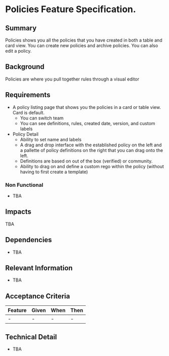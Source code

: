 # Policies Feature Specification.

## Summary

Policies shows you all the policies that you have created in both a table and card view. You can create new policies and archive policies. You can also edit a policy.

## Background

Policies are where you pull together rules through a visual editor

## Requirements

- A policy listing page that shows you the policies in a card or table view. Card is default.
  - You can switch team
  - You can see definitions, rules, created date, version, and custom labels
- Policy Detail
  - Ability to set name and labels
  - A drag and drop interface with the established policy on the left and a pallette of policy definitions on the right that you can drag onto the left.
  - Definitions are based on out of the box (verified) or community.
  - Ability to drag on and define a custom rego within the policy (without having to first create a template)

### Non Functional

- TBA

## Impacts

TBA

## Dependencies

- TBA

## Relevant Information

- TBA

## Acceptance Criteria

| Feature | Given | When | Then
| --- | --- | --- | --- |
| - | - | - | - |

## Technical Detail

- TBA